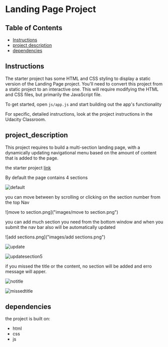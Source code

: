 # Landing Page Project

## Table of Contents

* [Instructions](#instructions)
* [project description](#project_description)
* [dependencies](#dependencies)

## Instructions

The starter project has some HTML and CSS styling to display a static version of the Landing Page project. You'll need to convert this project from a static project to an interactive one. This will require modifying the HTML and CSS files, but primarily the JavaScript file.

To get started, open `js/app.js` and start building out the app's functionality

For specific, detailed instructions, look at the project instructions in the Udacity Classroom.

## project_description

This project requires  to build a multi-section landing page, with a dynamically updating navigational menu based on the amount of content that is added to the page.

the starter project  [link](https://github.com/udacity/fend/tree/refresh-2019) 

By default the page contains 4 sections 

![default]("images/section.png")

you can move between by scrolling or clicking on the section number from the top Nav

![move to section.png]("images/move to section.png")


you can add much section you need from the bottom window and when you submit the nav bar also will be automatically updated

![add sections.png]("images/add sections.png")

![update]("images/update.png")

![updatesection5]("images/updatesection5.png")


if you missed the title or the content, no section will be added and erro message will apper.

![notitle]("images/notitle.png")

![missedtitle]("images/missedtitle.png")


## dependencies
the project is built on:
* html
* css
* js



